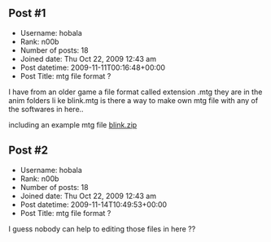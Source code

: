 ## Post #1
- Username: hobala
- Rank: n00b
- Number of posts: 18
- Joined date: Thu Oct 22, 2009 12:43 am
- Post datetime: 2009-11-11T00:16:48+00:00
- Post Title: mtg file format ?

I have from an older game a file format called extension .mtg they are in the anim folders li
ke blink.mtg  is there a way to make own mtg file with any of the softwares in here..

including an example mtg file
[blink.zip](https://xentaxbackup.github.io/file/2522_blink.zip)
## Post #2
- Username: hobala
- Rank: n00b
- Number of posts: 18
- Joined date: Thu Oct 22, 2009 12:43 am
- Post datetime: 2009-11-14T10:49:53+00:00
- Post Title: mtg file format ?

I guess nobody can help to editing those files in here ??
